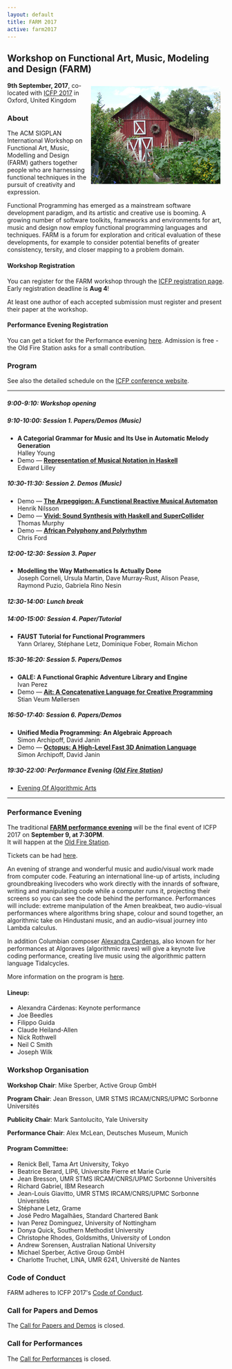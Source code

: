 ```yaml
---
layout: default
title: FARM 2017
active: farm2017
---
```


## Workshop on Functional Art, Music, Modeling and Design (FARM)

<img src="/files/farm-lambda-small.jpg" style="float: right; margin: 10px;" />

**9th September, 2017**, co-located with
[ICFP 2017](http://icfp17.sigplan.org/home) in Oxford, United Kingdom

### About

The ACM SIGPLAN International Workshop on Functional Art, Music,
Modelling and Design (FARM) gathers together people who are harnessing
functional techniques in the pursuit of creativity and expression.

Functional Programming has emerged as a mainstream software
development paradigm, and its artistic and creative use is booming. A
growing number of software toolkits, frameworks and environments for
art, music and design now employ functional programming languages and
techniques. FARM is a forum for exploration and critical evaluation of
these developments, for example to consider potential benefits of
greater consistency, tersity, and closer mapping to a problem domain.

#### Workshop Registration

You can register for the FARM workshop through
the
[ICFP registration page](http://icfp17.sigplan.org/attending/registration).
Early registration deadline is **Aug 4**!

At least one author of each accepted submission must register and present their paper at the workshop. 

#### Performance Evening Registration

You can get a ticket for the Performance
evening
[here](https://oldfirestation.org.uk/whats-on/?ts_routing=/shows/873576176).
Admission is free - the Old Fire Station asks for a small contribution.


### Program

See also the detailed schedule on the [ICFP conference website](http://icfp17.sigplan.org/track/farm-2017-papers#program).

-------

##### 9:00-9:10: Workshop opening

##### 9:10-10:00: Session 1. Papers/Demos (Music)

* **A Categorial Grammar for Music and Its Use in Automatic Melody Generation**<br/>
  Halley Young
* Demo — **[Representation of Musical Notation in Haskell](abstractmusic)**<br/>
  Edward Lilley

##### 10:30-11:30: Session 2. Demos (Music)

* Demo — **[The Arpeggigon: A Functional Reactive Musical Automaton](arpeggigon)**  <br/>
  Henrik Nilsson
* Demo — **[Vivid: Sound Synthesis with Haskell and SuperCollider](vivid)**<br/>
  Thomas Murphy
* Demo — **[African Polyphony and Polyrhythm](african-polyphony)**<br/>
  Chris Ford

##### 12:00-12:30: Session 3. Paper

* **Modelling the Way Mathematics Is Actually Done**<br/>
  Joseph Corneli, Ursula Martin, Dave Murray-Rust, Alison Pease, Raymond Puzio, Gabriela Rino Nesin

##### 12:30-14:00: _Lunch break_

##### 14:00-15:00: Session 4. Paper/Tutorial

* **FAUST Tutorial for Functional Programmers**<br/>
  Yann Orlarey, Stéphane Letz, Dominique Fober, Romain Michon

##### 15:30-16:20: Session 5. Papers/Demos

* **GALE: A Functional Graphic Adventure Library and Engine**<br/>
  Ivan Perez
* Demo — **[Ait: A Concatenative Language for Creative Programming](ait)**<br/>
  Stian Veum Møllersen

##### 16:50-17:40: Session 6. Papers/Demos

* **Unified Media Programming: An Algebraic Approach**<br/>
  Simon Archipoff, David Janin
* Demo — **[Octopus: A High-Level Fast 3D Animation Language](octopus)**<br/>
  Simon Archipoff, David Janin

##### 19:30-22:00: Performance Evening ([Old Fire Station](https://oldfirestation.org.uk/))

* [Evening Of Algorithmic Arts](https://oldfirestation.org.uk/whats-on/?ts_routing=/shows/873576176)

-------

### Performance Evening

The traditional
**[FARM performance evening](https://oldfirestation.org.uk/whats-on/?ts_routing=/shows/873576176)** 
will be the final event of ICFP 2017 on **September 9, at 7:30PM**.  
It will happen at the
[Old Fire Station](https://oldfirestation.ticketsolve.com/venues/126561395/shows).

Tickets can be
had
[here](https://oldfirestation.org.uk/whats-on/?ts_routing=/shows/873576176).

An evening of strange and wonderful music and audio/visual work made
from computer code. Featuring an international line-up of artists,
including groundbreaking livecoders who work directly with the innards
of software, writing and manipulating code while a computer runs it,
projecting their screens so you can see the code behind the
performance. Performances will include: extreme manipulation of the
Amen breakbeat, two audio-visual performances where algorithms bring
shape, colour and sound together, an algorithmic take on Hindustani
music, and an audio-visual journey into Lambda calculus. 

In addition Columbian
composer
[Alexandra Cardenas](http://cargocollective.com/tiemposdelruido), also
known for her performances at Algoraves (algorithmic raves) will give
a keynote live coding performance, creating live music using the
algorithmic pattern language Tidalcycles.

More information on the program is [here](performance.html).

#### Lineup:

* Alexandra Cárdenas: Keynote performance
* Joe Beedles
* Filippo Guida
* Claude Heiland-Allen
* Nick Rothwell
* Neil C Smith
* Joseph Wilk

### Workshop Organisation

**Workshop Chair**: Mike Sperber, Active Group GmbH

**Program Chair**: Jean Bresson, UMR STMS IRCAM/CNRS/UPMC Sorbonne Universités

**Publicity Chair**: Mark Santolucito, Yale University

**Performance Chair**: Alex McLean, Deutsches Museum, Munich

#### Program Committee:
* Renick Bell, Tama Art University, Tokyo
* Beatrice Berard,	LIP6, Universite Pierre et Marie Curie
* Jean Bresson,		UMR STMS IRCAM/CNRS/UPMC Sorbonne Universités
* Richard Gabriel,	IBM Research
* Jean-Louis Giavitto,	UMR STMS IRCAM/CNRS/UPMC Sorbonne Universités
* Stéphane Letz,		Grame
* José Pedro Magalhães,	Standard Chartered Bank
* Ivan Perez Dominguez,	University of Nottingham
* Donya Quick, 	Southern Methodist University
* Christophe Rhodes,	Goldsmiths, University of London
* Andrew Sorensen,		Australian National University
* Michael Sperber,		Active Group GmbH
* Charlotte Truchet,	LINA, UMR 6241, Université de Nantes

### Code of Conduct

FARM adheres to ICFP 2017's
[Code of Conduct](http://icfp17.sigplan.org/attending/code-of-conduct).

### Call for Papers and Demos

The [Call for Papers and Demos](cfp.html) is closed.

### Call for Performances

The [Call for Performances](call-for-performances.html) is closed.

